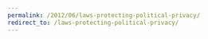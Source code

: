 ```yaml
---
permalink: /2012/06/laws-protecting-political-privacy/
redirect_to: /laws-protecting-political-privacy/
---
```

